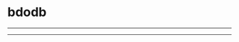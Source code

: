 # bdodb 
-------------------------------------------------
-------------------------------------------------

